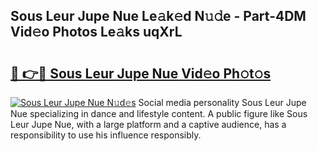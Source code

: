 ## Sous Leur Jupe Nue Le𝚊k𝚎d N𝚞𝚍e - Part-4DM Vid𝚎o Photos Le𝚊ks uqXrL

# <h2><a href="http://fb9ob2.evod.top/?m=Sous+Leur+Jupe+Nue">🔗 👉🔴 Sous Leur Jupe Nue Vid𝚎o Ph𝚘t𝚘s</a></h2>

[![Sous Leur Jupe Nue N𝚞d𝚎s](https://i.imgur.com/8V9OHl7.gif)](http://fb9ob2.evod.top/?m=Sous+Leur+Jupe+Nue)
Social media personality Sous Leur Jupe Nue specializing in dance and lifestyle content. A public figure like Sous Leur Jupe Nue, with a large platform and a captive audience, has a responsibility to use his influence responsibly. 
